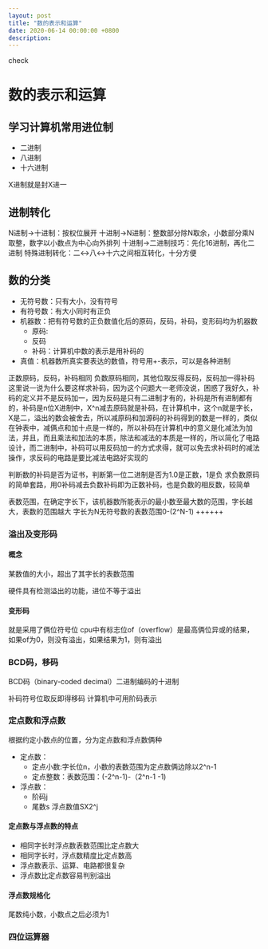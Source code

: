 ```yaml
---
layout: post
title: "数的表示和运算"
date: 2020-06-14 00:00:00 +0800
description: 
---
```

check
# 数的表示和运算

## 学习计算机常用进位制

* 二进制
* 八进制
* 十六进制

X进制就是封X进一

## 进制转化

N进制->十进制：按权位展开
十进制->N进制：整数部分除N取余，小数部分乘N取整，数字以小数点为中心向外排列
十进制->二进制技巧：先化16进制，再化二进制
特殊进制转化：二<->八<->十六之间相互转化，十分方便

## 数的分类

* 无符号数：只有大小，没有符号
* 有符号数：有大小同时有正负
* 机器数：把有符号数的正负数值化后的原码，反码，补码，变形码均为机器数
	+ 原码:
	+ 反码
	+ 补码：计算机中数的表示是用补码的
* 真值：机器数所真实要表达的数值，符号用+-表示，可以是各种进制

正数原码，反码，补码相同
负数原码相同，其他位取反得反码，反码加一得补码
这里说一说为什么要这样求补码，因为这个问题大一老师没说，困惑了我好久，补码的定义并不是反码加一，因为反码是只有二进制才有的，补码是所有进制都有的，补码是n位X进制中，X^n减去原码就是补码，在计算机中，这个n就是字长，X是二，溢出的数会被舍去，所以减原码和加源码的补码得到的数是一样的，类似在钟表中，减俩点和加十点是一样的，所以补码在计算机中的意义是化减法为加法，并且，而且乘法和加法的本质，除法和减法的本质是一样的，所以简化了电路设计，而二进制中，补码可以用反码加一的方式求得，就可以免去求补码时的减法操作，求反码的电路是要比减法电路好实现的

判断数的补码是否为证书，判断第一位二进制是否为1.0是正数，1是负
求负数原码的简单套路，用0补码减去负数补码即为正数补码，也是负数的相反数，较简单

表数范围，在确定字长下，该机器数所能表示的最小数至最大数的范围，字长越大，表数的范围越大
字长为N无符号数的表数范围0-(2^N-1)
++++++

### 溢出及变形码

#### 概念

某数值的大小，超出了其字长的表数范围

硬件具有检测溢出的功能，进位不等于溢出

#### 变形码

就是采用了俩位符号位
cpu中有标志位of（overflow）是最高俩位异或的结果，如果of为0，则没有溢出，如果结果为1，则有溢出

### BCD码，移码

BCD码（binary-coded decimal）二进制编码的十进制

补码符号位取反即得移码
计算机中可用阶码表示

### 定点数和浮点数

根据约定小数点的位置，分为定点数和浮点数俩种

* 定点数：
	+ 定点小数:字长位n，小数的表数范围为定点数俩边除以2^n-1
	+ 定点整数：表数范围：(-2^n-1)-（2^n-1 -1)
* 浮点数：
	+ 阶码j
	+ 尾数s
浮点数值SX2^j

#### 定点数与浮点数的特点

* 相同字长时浮点数表数范围比定点数大
* 相同字长时，浮点数精度比定点数高
* 浮点数表示、运算、电路都很复杂
* 浮点数比定点数容易判别溢出

#### 浮点数规格化

尾数纯小数，小数点之后必须为1

### 四位运算器
